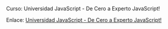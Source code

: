 Curso: Universidad JavaScript - De Cero a Experto JavaScript!

Enlace: [Universidad JavaScript - De Cero a Experto JavaScript!](https://www.udemy.com/course/universidad-javascript-angular-react-vue-typescript-html-css-bootstrap/)